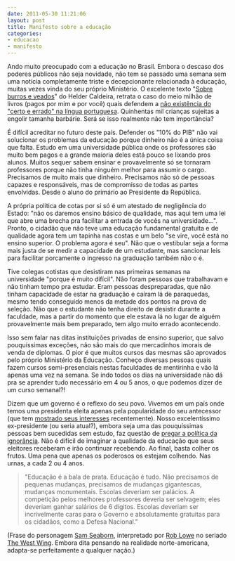 ```yaml
---
date: 2011-05-30 11:21:06
layout: post
title: Manifesto sobre a educação
categories:
- educacao
- manifesto
---
```


Ando muito preocupado com a educação no Brasil. Embora o descaso dos poderes públicos não seja novidade, não tem se passado uma semana sem uma notícia completamente triste e decepcionante relacionada à educação, muitas vezes vinda do seu próprio Ministério. O excelente texto "[Sobre burros e veados](http://www.onorte.net/noticias.php?id=33134)" do Helder Caldeira, retrata o caso do meio milhão de livros (pagos por mim e por você) quais defendem a [não existência do "certo e errado" na língua portuguesa](http://oglobo.globo.com/educacao/mat/2011/05/14/mec-distribui-livro-que-aceita-erros-de-portugues-924464625.asp). Quinhentas mil crianças sujeitas a engolir tamanha barbárie. Será se isso realmente não tem importância?

É difícil acreditar no futuro deste país. Defender os "10% do PIB" não vai solucionar os problemas da educação porque dinheiro não é a única coisa que falta. Estudo em uma universidade pública onde os professores são muito bem pagos e a grande maioria deles está pouco se lixando pros alunos. Muitos sequer sabem ensinar e provavelmente só se tornaram professores porque não tinha ninguém melhor para assumir o cargo. Precisamos de muito mais que dinheiro. Precisamos não só de pessoas capazes e responsáveis, mas de compromisso de todas as partes envolvidas. Desde o aluno do primário ao Presidente da República.

A própria política de cotas por si só é um atestado de negligência do Estado: "não os daremos ensino básico de qualidade, mas aqui tem uma lei que abre uma brecha pra facilitar a entrada de vocês na universidade...". Pronto, o cidadão que não teve uma educação fundamental gratuita e de qualidade agora tem um tapinha nas costas e um belo "se vire, você está no ensino superior. O problema agora é seu". Não que o vestibular seja a forma mais justa de se medir a capacidade de um estudante, mas sancionar leis para facilitar porcamente o ingresso na graduação também não o é.

Tive colegas cotistas que desistiram nas primeiras semanas na universidade "porque é muito difícil". Não foram pessoas que trabalhavam e não tinham tempo pra estudar. Eram pessoas despreparadas, que não tinham capacidade de estar na graduação e caíram lá de paraquedas, mesmo tendo conseguido menos da metade dos pontos na prova de seleção. Não que o estudante não tenha direito de desistir durante a faculdade, mas a partir do momento que ele estava lá no lugar de alguém provavelmente mais bem preparado, tem algo muito errado acontecendo.

Isso sem falar nas ditas instituições privadas de ensino superior, que salvo pouquíssimas exceções, não são mais do que mercadinhos imorais de venda de diplomas. O pior é que muitos cursos das mesmas são aprovados pelo próprio Ministério da Educação. Conheço diversas pessoas quais fazem cursos semi-presenciais nestas faculdades de mentirinha e vão lá apenas uma vez na semana. Se indo todos os dias na universidade não dá pra se aprender tudo necessário em 4 ou 5 anos, o que podemos dizer de um curso semanal?!

Dizem que um governo é o reflexo do seu povo. Vivemos em um país onde temos uma presidenta eleita apenas pela popularidade do seu antecessor (que tem [mostrado seus interesses](http://oglobo.globo.com/economia/miriam/posts/2011/05/29/turbulencia-no-voo-383032.asp) recentemente). Nosso excelentíssimo ex-presidente (ou seria atual?), embora seja uma das pouquíssimas pessoas bem sucedidas sem estudo, faz questão de [pregar a política da ignorância](http://g1.globo.com/politica/noticia/2011/04/fhc-desafia-lula-para-nova-disputa-e-diz-que-ele-esta-mamando-na-elite.html). Não é difícil de imaginar a qualidade da educação que seus eleitores receberam e irão continuar recebendo. Ao final, basta colher os frutos. Uma pena que apenas os poderosos os estejam colhendo. Nas urnas, a cada 2 ou 4 anos.

> 
> "Educação é a bala de prata. Educação é tudo. Não precisamos de pequenas mudanças, precisamos de mudanças gigantescas, mudanças monumentais. Escolas deveriam ser palácios. A competição pelos melhores professores deveria ser selvagem; eles deveriam ganhar salários de 6 dígitos. Escolas deveriam ser incrivelmente caras para o Governo e absolutamente gratuitas para os cidadãos, como a Defesa Nacional."
> 

(Frase do personagem [Sam Seaborn](http://westwing.bewarne.com/sam.html), interpretado por [Rob Lowe](http://www.imdb.com/name/nm0000507/) no seriado [The West Wing](http://www.imdb.com/title/tt0200276/). Embora dita pensando na realidade norte-americana, adapta-se perfeitamente a qualquer nação.)

